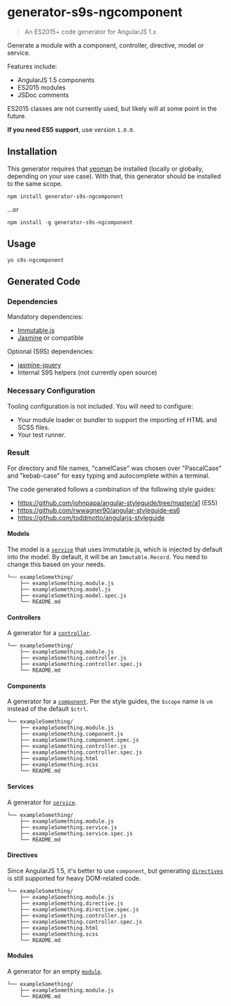 # generator-s9s-ngcomponent
> An ES2015+ code generator for AngularJS 1.x

Generate a module with a component, controller, directive, model or service.

Features include:
* AngularJS 1.5 components
* ES2015 modules
* JSDoc comments

ES2015 classes are not currently used, but likely will at some point in the future.

**If you need ES5 support**, use version `1.0.0`.

## Installation
This generator requires that [yeoman](https://npmjs.com/yo) be installed (locally or globally, depending on your use case). With that, this generator should be installed to the same scope.
```shell
npm install generator-s9s-ngcomponent
```
…or
```shell
npm install -g generator-s9s-ngcomponent
```

## Usage
```shell
yo s9s-ngcomponent
```

## Generated Code

### Dependencies
Mandatory dependencies:
* [Immutable.js](https://npmjs.com/immutable)
* [Jasmine](https://npmjs.com/jasmine-core) or compatible

Optional (S9S) dependencies:
* [jasmine-jquery](https://npmjs.com/jasmine-jquery)
* Internal S9S helpers (not currently open source)

### Necessary Configuration
Tooling configuration is not included. You will need to configure:
* Your module loader or bundler to support the importing of HTML and SCSS files.
* Your test runner.

### Result
For directory and file names, "camelCase" was chosen over "PascalCase" and "kebab-case" for easy typing and autocomplete within a terminal.

The code generated follows a combination of the following style guides:
* https://github.com/johnpapa/angular-styleguide/tree/master/a1 (ES5)
* https://github.com/rwwagner90/angular-styleguide-es6
* https://github.com/toddmotto/angularjs-styleguide

#### Models
The model is a [`service`](https://docs.angularjs.org/guide/services) that uses Immutable.js, which is injected by default into the model. By default, it will be an `Immutable.Record`. You need to change this based on your needs.

```
└── exampleSomething/
    ├── exampleSomething.module.js
    ├── exampleSomething.model.js
    ├── exampleSomething.model.spec.js
    └── README.md
```

#### Controllers
A generator for a [`controller`](https://docs.angularjs.org/guide/controller).

```
└── exampleSomething/
    ├── exampleSomething.module.js
    ├── exampleSomething.controller.js
    ├── exampleSomething.controller.spec.js
    └── README.md
```

#### Components
A generator for a [`component`](https://docs.angularjs.org/guide/component). Per the style guides, the `$scope` name is `vm` instead of the default `$ctrl`.

```
└── exampleSomething/
    ├── exampleSomething.module.js
    ├── exampleSomething.component.js
    ├── exampleSomething.component.spec.js
    ├── exampleSomething.controller.js
    ├── exampleSomething.controller.spec.js
    ├── exampleSomething.html
    ├── exampleSomething.scss
    └── README.md
```

#### Services
A generator for [`service`](https://docs.angularjs.org/guide/services).

```
└── exampleSomething/
    ├── exampleSomething.module.js
    ├── exampleSomething.service.js
    ├── exampleSomething.service.spec.js
    └── README.md
```

#### Directives
Since AngularJS 1.5, it's better to use `component`, but generating [`directives`](https://docs.angularjs.org/guide/directive) is still supported for heavy DOM-related code.

```
└── exampleSomething/
    ├── exampleSomething.module.js
    ├── exampleSomething.directive.js
    ├── exampleSomething.directive.spec.js
    ├── exampleSomething.controller.js
    ├── exampleSomething.controller.spec.js
    ├── exampleSomething.html
    ├── exampleSomething.scss
    └── README.md
```

#### Modules
A generator for an empty [`module`](https://docs.angularjs.org/guide/module).

```
└── exampleSomething/
    ├── exampleSomething.module.js
    └── README.md
```
